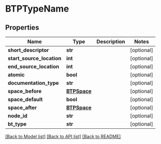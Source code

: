 # BTPTypeName

## Properties
Name | Type | Description | Notes
------------ | ------------- | ------------- | -------------
**short_descriptor** | **str** |  | [optional] 
**start_source_location** | **int** |  | [optional] 
**end_source_location** | **int** |  | [optional] 
**atomic** | **bool** |  | [optional] 
**documentation_type** | **str** |  | [optional] 
**space_before** | [**BTPSpace**](BTPSpace.md) |  | [optional] 
**space_default** | **bool** |  | [optional] 
**space_after** | [**BTPSpace**](BTPSpace.md) |  | [optional] 
**node_id** | **str** |  | [optional] 
**bt_type** | **str** |  | [optional] 

[[Back to Model list]](../README.md#documentation-for-models) [[Back to API list]](../README.md#documentation-for-api-endpoints) [[Back to README]](../README.md)


